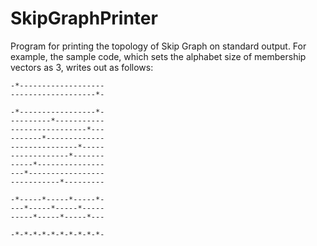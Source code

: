 # SkipGraphPrinter
Program for printing the topology of Skip Graph on standard output.
For example, the sample code, which sets the alphabet size of membership vectors as 3, writes out as follows:

```
-*-------------------
-------------------*-

-*-----------------*-
---------*-----------
-----------------*---
-------*-------------
---------------*-----
-------------*-------
-----*---------------
---*-----------------
-----------*---------

-*-----*-----*-----*-
---*-----*-----*-----
-----*-----*-----*---

-*-*-*-*-*-*-*-*-*-*-
```
